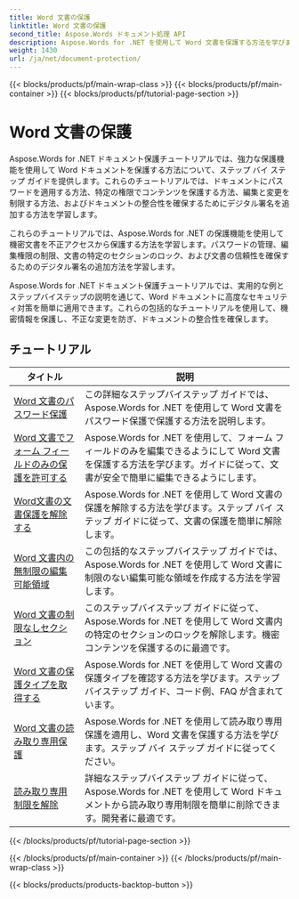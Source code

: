 ```yaml
---
title: Word 文書の保護
linktitle: Word 文書の保護
second_title: Aspose.Words ドキュメント処理 API
description: Aspose.Words for .NET を使用して Word 文書を保護する方法を学びます。チュートリアルでは、変更のロック、パスワード保護、文書要素へのアクセス制限など、さまざまな保護方法について説明します。
weight: 1430
url: /ja/net/document-protection/
---
```


{{< blocks/products/pf/main-wrap-class >}}
{{< blocks/products/pf/main-container >}}
{{< blocks/products/pf/tutorial-page-section >}}

# Word 文書の保護

Aspose.Words for .NET ドキュメント保護チュートリアルでは、強力な保護機能を使用して Word ドキュメントを保護する方法について、ステップ バイ ステップ ガイドを提供します。これらのチュートリアルでは、ドキュメントにパスワードを適用する方法、特定の権限でコンテンツを保護する方法、編集と変更を制限する方法、およびドキュメントの整合性を確保するためにデジタル署名を追加する方法を学習します。

これらのチュートリアルでは、Aspose.Words for .NET の保護機能を使用して機密文書を不正アクセスから保護する方法を学習します。パスワードの管理、編集権限の制限、文書の特定のセクションのロック、および文書の信頼性を確保するためのデジタル署名の追加方法を学習します。

Aspose.Words for .NET ドキュメント保護チュートリアルでは、実用的な例とステップバイステップの説明を通じて、Word ドキュメントに高度なセキュリティ対策を簡単に適用できます。これらの包括的なチュートリアルを使用して、機密情報を保護し、不正な変更を防ぎ、ドキュメントの整合性を確保します。

 ## チュートリアル
| タイトル | 説明 |
| --- | --- |
| [Word 文書のパスワード保護](./password-protection/) | この詳細なステップバイステップ ガイドでは、Aspose.Words for .NET を使用して Word 文書をパスワード保護で保護する方法を説明します。 |
| [Word 文書でフォーム フィールドのみの保護を許可する](./allow-only-form-fields-protect/) | Aspose.Words for .NET を使用して、フォーム フィールドのみを編集できるようにして Word 文書を保護する方法を学びます。ガイドに従って、文書が安全で簡単に編集できるようにします。 |
| [Word文書の文書保護を解除する](./remove-document-protection/) | Aspose.Words for .NET を使用して Word 文書の保護を解除する方法を学びます。ステップ バイ ステップ ガイドに従って、文書の保護を簡単に解除します。 |
| [Word 文書内の無制限の編集可能領域](./unrestricted-editable-regions/) | この包括的なステップバイステップ ガイドでは、Aspose.Words for .NET を使用して Word 文書に制限のない編集可能な領域を作成する方法を学習します。 |
| [Word 文書の制限なしセクション](./unrestricted-section/) | このステップバイステップ ガイドに従って、Aspose.Words for .NET を使用して Word 文書内の特定のセクションのロックを解除します。機密コンテンツを保護するのに最適です。 |
| [Word 文書の保護タイプを取得する](./get-protection-type/) | Aspose.Words for .NET を使用して Word 文書の保護タイプを確認する方法を学びます。ステップバイステップ ガイド、コード例、FAQ が含まれています。 |
| [Word 文書の読み取り専用保護](./read-only-protection/) | Aspose.Words for .NET を使用して読み取り専用保護を適用し、Word 文書を保護する方法を学びます。ステップ バイ ステップ ガイドに従ってください。 |
| [読み取り専用制限を解除](./remove-read-only-restriction/) | 詳細なステップバイステップ ガイドに従って、Aspose.Words for .NET を使用して Word ドキュメントから読み取り専用制限を簡単に削除できます。開発者に最適です。 |
{{< /blocks/products/pf/tutorial-page-section >}}

{{< /blocks/products/pf/main-container >}}
{{< /blocks/products/pf/main-wrap-class >}}

{{< blocks/products/products-backtop-button >}}
